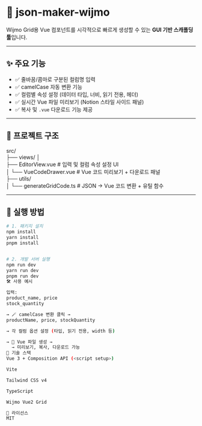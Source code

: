 # 🧰 json-maker-wijmo

Wijmo Grid용 Vue 컴포넌트를 시각적으로 빠르게 생성할 수 있는 **GUI 기반 스캐폴딩 툴**입니다.

---

## ✨ 주요 기능

- ✅ 줄바꿈/콤마로 구분된 컬럼명 입력
- ✅ camelCase 자동 변환 기능
- ✅ 컬럼별 속성 설정 (데이터 타입, 너비, 읽기 전용, 헤더)
- ✅ 실시간 Vue 파일 미리보기 (Notion 스타일 사이드 패널)
- ✅ 복사 및 `.vue` 다운로드 기능 제공

---

## 📂 프로젝트 구조

src/  
├── views/ │   
├── EditorView.vue # 입력 및 컬럼 속성 설정 UI  
│ └── VueCodeDrawer.vue # Vue 코드 미리보기 + 다운로드 패널   
├── utils/   
│ └── generateGridCode.ts # JSON → Vue 코드 변환 + 유틸 함수  
  
---  
  
## 🚀 실행 방법

```bash
# 1. 패키지 설치
npm install
yarn install
pnpm install


# 2. 개발 서버 실행
npm run dev
yarn run dev
pnpm run dev
🛠 사용 예시

입력:
product_name, price
stock_quantity

→ 🪄 camelCase 변환 클릭 →
productName, price, stockQuantity

→ 각 컬럼 옵션 설정 (타입, 읽기 전용, width 등)

→ 📄 Vue 파일 생성 →
  → 미리보기, 복사, 다운로드 가능
🧱 기술 스택
Vue 3 + Composition API (<script setup>)

Vite

Tailwind CSS v4

TypeScript

Wijmo Vue2 Grid

📄 라이선스
MIT
```
